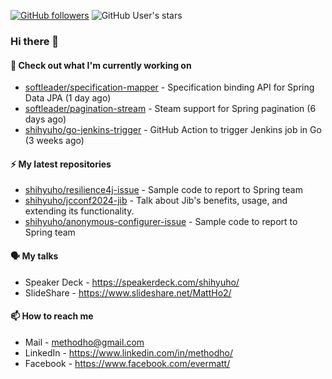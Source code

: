 [![GitHub followers](https://img.shields.io/github/followers/shihyuho?style=social)](https://github.com/shihyuho?tab=followers)
![GitHub User's stars](https://img.shields.io/github/stars/shihyuho?style=social)

### Hi there 👋

#### 👷 Check out what I'm currently working on

- [softleader/specification-mapper](https://github.com/softleader/specification-mapper) - Specification binding API for Spring Data JPA (1 day ago)
- [softleader/pagination-stream](https://github.com/softleader/pagination-stream) - Steam support for Spring pagination (6 days ago)
- [shihyuho/go-jenkins-trigger](https://github.com/shihyuho/go-jenkins-trigger) - GitHub Action to trigger Jenkins job in Go (3 weeks ago)

#### ⚡ My latest repositories

- [shihyuho/resilience4j-issue](https://github.com/shihyuho/resilience4j-issue) - Sample code to report to Spring team
- [shihyuho/jcconf2024-jib](https://github.com/shihyuho/jcconf2024-jib) - Talk about Jib&#39;s benefits, usage, and extending its functionality.
- [shihyuho/anonymous-configurer-issue](https://github.com/shihyuho/anonymous-configurer-issue) - Sample code to report to Spring team

#### 🗣️ My talks

- Speaker Deck - https://speakerdeck.com/shihyuho/
- SlideShare - https://www.slideshare.net/MattHo2/

#### 📫 How to reach me

- Mail - methodho@gmail.com
- LinkedIn - https://www.linkedin.com/in/methodho/
- Facebook - https://www.facebook.com/evermatt/


